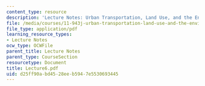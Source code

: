 ```yaml
---
content_type: resource
description: 'Lecture Notes: Urban Transportation, Land Use, and the Environment'
file: /media/courses/11-943j-urban-transportation-land-use-and-the-environment-spring-2002/d25ff90abd4528eeb5947e5530693445_Lecture6.pdf
file_type: application/pdf
learning_resource_types:
- Lecture Notes
ocw_type: OCWFile
parent_title: Lecture Notes
parent_type: CourseSection
resourcetype: Document
title: Lecture6.pdf
uid: d25ff90a-bd45-28ee-b594-7e5530693445
---
```

